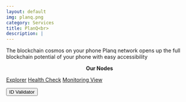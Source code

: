 ```yaml
---
layout: default
img: planq.png
category: Services
title: PlanQ<br>
description: |
---
```

<!-- <div class="col-8">
<span class="badge badge-primary" aria-label="Gravity <=> Osmosis" data-balloon-pos="up">IBC</span> 
<span class="badge badge-primary" aria-label="Auto Compound" data-balloon-pos="up">Authz</span> 
</div> -->

The blockchain cosmos on your phone
Planq network opens up the full blockchain potential of your phone with easy accessibility


<p align="center"><b>Our Nodes </b></p>
<a href="https://explorer.planq.network/validators/plqvaloper1fqnr328nlndkxek2jaz8teec0euyr5yh26q26l" class="btn btn-success margin-top-4" target="_blank">Explorer</a> 
<input type="text" id="clip_planq" value="plqvaloper1fqnr328nlndkxek2jaz8teec0euyr5yh26q26l" hidden=true> 
<a href="https://health.roomit.xyz/status/planq/" class="btn btn-info margin-top-4" target="_blank">Health Check</a> 
<a href="/pdf/RoomIT_Akash-Grafana.pdf" class="btn btn-success margin-top-4">Monitoring View</a>

<button onclick="clip_planq_three()"  class="btn btn-warning margin-top-4">ID Validator</button>
<!-- <a href="https://wallet.keplr.app/chains/akash?modal=validator&chain=akashnet-2&validator_address=akashvaloper14as4da289px4wcfm863zmkk4g6c3xcm6hcqaad" class="btn btn-success margin-top-4" target="_blank">Stake With Us</a> -->
